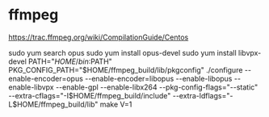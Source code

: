 # ffmpeg
https://trac.ffmpeg.org/wiki/CompilationGuide/Centos

sudo yum search opus
sudo yum install opus-devel
sudo yum install libvpx-devel
PATH="$HOME/bin:$PATH" PKG_CONFIG_PATH="$HOME/ffmpeg_build/lib/pkgconfig"  ./configure --enable-encoder=opus --enable-encoder=libopus --enable-libopus --enable-libvpx --enable-gpl --enable-libx264 --pkg-config-flags="--static" --extra-cflags="-I$HOME/ffmpeg_build/include" --extra-ldflags="-L$HOME/ffmpeg_build/lib"
make V=1
